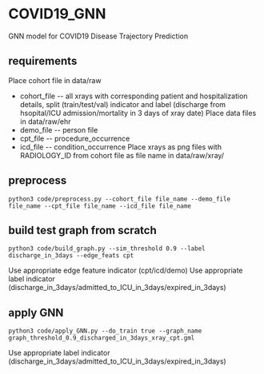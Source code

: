 # COVID19_GNN
 GNN model for COVID19 Disease Trajectory Prediction

## requirements

Place cohort file in data/raw
*   cohort_file -- all xrays with corresponding patient and hospitalization details, split (train/test/val) indicator and label (discharge from hsopital/ICU admission/mortality in 3 days of xray date)
Place data files in data/raw/ehr
*   demo_file -- person file
*   cpt_file   -- procedure_occurrence
*   icd_file -- condition_occurrence
Place xrays as png files with RADIOLOGY_ID from cohort file as file name in data/raw/xray/


## preprocess
```
python3 code/preprocess.py --cohort_file file_name --demo_file file_name --cpt_file file_name --icd_file file_name
```
## build test graph from scratch

```
python3 code/build_graph.py --sim_threshold 0.9 --label discharge_in_3days --edge_feats cpt
```
Use appropriate edge feature indicator (cpt/icd/demo)
Use appropriate label indicator (discharge_in_3days/admitted_to_ICU_in_3days/expired_in_3days)

## apply GNN
```
python3 code/apply_GNN.py --do_train true --graph_name graph_threshold_0.9_discharged_in_3days_xray_cpt.gml
```
Use appropriate label indicator (discharge_in_3days/admitted_to_ICU_in_3days/expired_in_3days)
